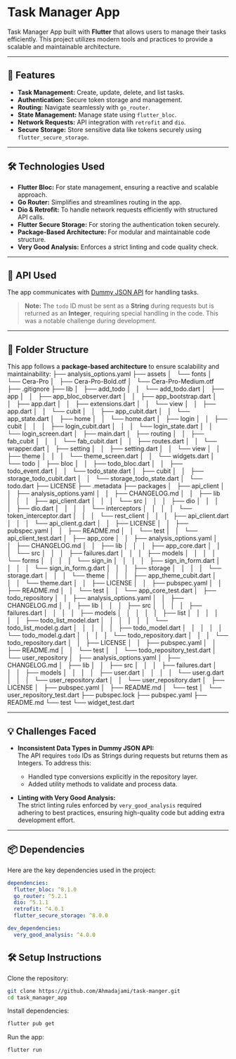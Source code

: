 # Task Manager App

Task Manager App built with **Flutter** that allows users to manage their tasks efficiently. This project utilizes modern tools and practices to provide a scalable and maintainable architecture.

---

## 🚀 Features

- **Task Management:** Create, update, delete, and list tasks.
- **Authentication:** Secure token storage and management.
- **Routing:** Navigate seamlessly with `go_router`.
- **State Management:** Manage state using `flutter_bloc`.
- **Network Requests:** API integration with `retrofit` and `dio`.
- **Secure Storage:** Store sensitive data like tokens securely using `flutter_secure_storage`.

---

## 🛠️ Technologies Used

- **Flutter Bloc:** For state management, ensuring a reactive and scalable approach.
- **Go Router:** Simplifies and streamlines routing in the app.
- **Dio & Retrofit:** To handle network requests efficiently with structured API calls.
- **Flutter Secure Storage:** For storing the authentication token securely.
- **Package-Based Architecture:** For modular and maintainable code structure.
- **Very Good Analysis:** Enforces a strict linting and code quality check.

---

## 🔗 API Used

The app communicates with [Dummy JSON API](https://dummyjson.com/) for handling tasks.
> **Note:** The `todo` ID must be sent as a **String** during requests but is returned as an **Integer**, requiring special handling in the code. This was a notable challenge during development.

---

## 📂 Folder Structure
This app follows a **package-based architecture** to ensure scalability and maintainability:
├── analysis_options.yaml
├── assets
│   └── fonts
│       └── Cera-Pro
│           ├── Cera-Pro-Bold.otf
│           └── Cera-Pro-Medium.otf
├── .gitignore
├── lib
│   ├── add_todo
│   │   └── add_todo.dart
│   ├── app
│   │   ├── app_bloc_observer.dart
│   │   ├── app_bootstrap.dart
│   │   ├── app.dart
│   │   ├── extensions.dart
│   │   └── view
│   │       ├── app.dart
│   │       └── cubit
│   │           ├── app_cubit.dart
│   │           └── app_state.dart
│   ├── home
│   │   └── home.dart
│   ├── login
│   │   ├── cubit
│   │   │   ├── login_cubit.dart
│   │   │   └── login_state.dart
│   │   └── login_screen.dart
│   ├── main.dart
│   ├── routing
│   │   ├── fab_cubit
│   │   │   └── fab_cubit.dart
│   │   ├── routes.dart
│   │   └── wrapper.dart
│   ├── setting
│   │   ├── setting.dart
│   │   └── view
│   │       ├── theme
│   │       │   └── theme_screen.dart
│   │       └── widgets.dart
│   └── todo
│       ├── bloc
│       │   ├── todo_bloc.dart
│       │   ├── todo_event.dart
│       │   └── todo_state.dart
│       ├── cubit
│       │   ├── storage_todo_cubit.dart
│       │   └── storage_todo_state.dart
│       └── todo.dart
├── LICENSE
├── .metadata
├── packages
│   ├── api_client
│   │   ├── analysis_options.yaml
│   │   ├── CHANGELOG.md
│   │   ├── lib
│   │   │   ├── api_client.dart
│   │   │   └── src
│   │   │       ├── dio
│   │   │       │   ├── dio.dart
│   │   │       │   └── interceptors
│   │   │       │       └── token_interceptor.dart
│   │   │       └── rest_client
│   │   │           ├── api_client.dart
│   │   │           └── api_client.g.dart
│   │   ├── LICENSE
│   │   ├── pubspec.yaml
│   │   ├── README.md
│   │   └── test
│   │       └── api_client_test.dart
│   ├── app_core
│   │   ├── analysis_options.yaml
│   │   ├── CHANGELOG.md
│   │   ├── lib
│   │   │   ├── app_core.dart
│   │   │   └── src
│   │   │       ├── failures.dart
│   │   │       ├── models
│   │   │       │   └── forms
│   │   │       │       └── sign_in
│   │   │       │           ├── sign_in_form.dart
│   │   │       │           └── sign_in_form.g.dart
│   │   │       ├── storage
│   │   │       │   └── storage.dart
│   │   │       └── theme
│   │   │           ├── app_theme_cubit.dart
│   │   │           └── theme.dart
│   │   ├── LICENSE
│   │   ├── pubspec.yaml
│   │   ├── README.md
│   │   └── test
│   │       └── app_core_test.dart
│   ├── todo_repository
│   │   ├── analysis_options.yaml
│   │   ├── CHANGELOG.md
│   │   ├── lib
│   │   │   ├── src
│   │   │   │   ├── failures.dart
│   │   │   │   ├── models
│   │   │   │   │   ├── list
│   │   │   │   │   │   ├── todo_list_model.dart
│   │   │   │   │   │   └── todo_list_model.g.dart
│   │   │   │   │   ├── todo_model.dart
│   │   │   │   │   └── todo_model.g.dart
│   │   │   │   └── todo_repository.dart
│   │   │   └── todo_repository.dart
│   │   ├── LICENSE
│   │   ├── pubspec.yaml
│   │   ├── README.md
│   │   └── test
│   │       └── todo_repository_test.dart
│   └── user_repository
│       ├── analysis_options.yaml
│       ├── CHANGELOG.md
│       ├── lib
│       │   ├── src
│       │   │   ├── failures.dart
│       │   │   ├── models
│       │   │   │   ├── user.dart
│       │   │   │   └── user.g.dart
│       │   │   └── user_repository.dart
│       │   └── user_repository.dart
│       ├── LICENSE
│       ├── pubspec.yaml
│       ├── README.md
│       └── test
│           └── user_repository_test.dart
├── pubspec.lock
├── pubspec.yaml
├── README.md
└── test
└── widget_test.dart

---

## 💡 Challenges Faced

- **Inconsistent Data Types in Dummy JSON API:**  
  The API requires `todo` IDs as Strings during requests but returns them as Integers. To address this:
    - Handled type conversions explicitly in the repository layer.
    - Added utility methods to validate and process data.

- **Linting with Very Good Analysis:**  
  The strict linting rules enforced by `very_good_analysis` required adhering to best practices, ensuring high-quality code but adding extra development effort.

---

## 📦 Dependencies

Here are the key dependencies used in the project:

```yaml
dependencies:
  flutter_bloc: ^8.1.0
  go_router: ^5.2.1
  dio: ^5.1.1
  retrofit: ^4.0.1
  flutter_secure_storage: ^8.0.0

dev_dependencies:
  very_good_analysis: ^4.0.0
```
 ## 🛠️ Setup Instructions

Clone the repository:
```bash
git clone https://github.com/Ahmadajami/task-manger.git
cd task_manager_app
```
Install dependencies:
```bash
flutter pub get
```
Run the app:
```bash
flutter run

```
